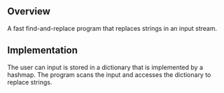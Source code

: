 ## Overview
A fast find-and-replace program that replaces strings in an input stream.

## Implementation
The user can input is stored in a dictionary that is implemented by a hashmap. The program scans the input and accesses the dictionary to replace strings.

